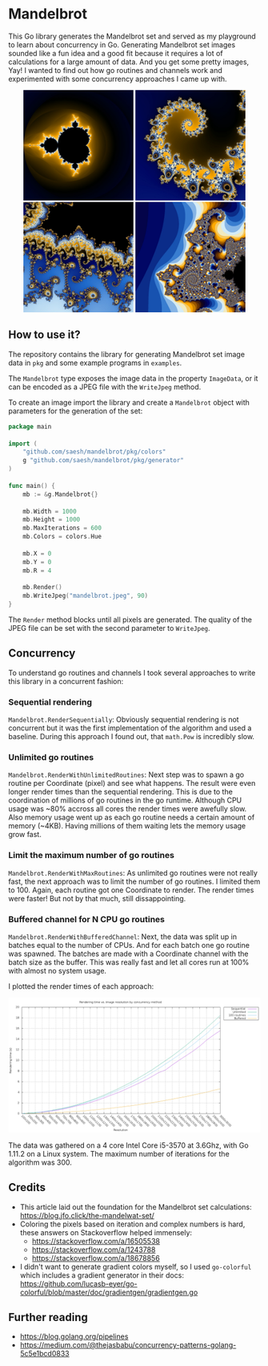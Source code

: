 # Mandelbrot

This Go library generates the Mandelbrot set and served as my playground to learn about concurrency in Go. Generating Mandelbrot set images sounded like a fun idea and a good fit because it requires a lot of calculations for a large amount of data. And you get some pretty images, Yay!
I wanted to find out how go routines and channels work and experimented with some concurrency approaches I came up with.

<p align="center">
    <img src="/assets/image01.jpeg" width="220">
    <img src="/assets/image02.jpeg" width="220">
    <img src="/assets/image03.jpeg" width="220">
    <img src="/assets/image04.jpeg" width="220">
</p>

## How to use it?

The repository contains the library for generating Mandelbrot set image data in `pkg` and some example programs in `examples`.

The `Mandelbrot` type exposes the image data in the property `ImageData`, or it can be encoded as a JPEG file with the `WriteJpeg` method.

To create an image import the library and create a `Mandelbrot` object with parameters for the generation of the set:

```go
package main

import (
	"github.com/saesh/mandelbrot/pkg/colors"
	g "github.com/saesh/mandelbrot/pkg/generator"
)

func main() {
    mb := &g.Mandelbrot{}

    mb.Width = 1000
    mb.Height = 1000
    mb.MaxIterations = 600
    mb.Colors = colors.Hue

    mb.X = 0
    mb.Y = 0
    mb.R = 4

    mb.Render()
    mb.WriteJpeg("mandelbrot.jpeg", 90)
}
```

The `Render` method blocks until all pixels are generated. The quality of the JPEG file can be set with the second parameter to `WriteJpeg`.

## Concurrency

To understand go routines and channels I took several approaches to write this library in a concurrent fashion:

### Sequential rendering

`Mandelbrot.RenderSequentially`: Obviously sequential rendering is not concurrent but it was the first implementation of the algorithm and used a baseline. During this approach I found out, that `math.Pow` is incredibly
slow.

### Unlimited go routines

`Mandelbrot.RenderWithUnlimitedRoutines`: Next step was to spawn a go routine per Coordinate (pixel) and see what happens. The result were even longer render times than the sequential rendering. This is due to the coordination of millions of go routines in the go runtime. Although CPU usage was ~80% accross all cores the render times were awefully slow. Also memory usage went up as each go routine needs a certain amount of memory (~4KB). Having millions of them waiting lets the memory usage grow fast.

### Limit the maximum number of go routines

`Mandelbrot.RenderWithMaxRoutines`: As unlimited go routines were not really fast, the next approach was to limit the number of go routines. I limited them to 100. Again, each routine got one Coordinate to render. The render times were faster! But not by that much, still dissappointing.

### Buffered channel for N CPU go routines

`Mandelbrot.RenderWithBufferedChannel`: Next, the data was split up in batches equal to the number of CPUs. And for each batch one go routine was spawned. The batches are made with a Coordinate channel with the batch size as the buffer. This was really fast and let all cores run at 100% with almost no system usage.

I plotted the render times of each approach:

<p align="center">
    <img src="/assets/rendering-times-chart.png">
</p>

The data was gathered on a 4 core Intel Core i5-3570 at 3.6Ghz, with Go 1.11.2 on a Linux system. The maximum number of iterations for the algorithm was 300.

## Credits

   - This article laid out the foundation for the Mandelbrot set calculations: https://blog.jfo.click/the-mandelwat-set/
   - Coloring the pixels based on iteration and complex numbers is hard, these answers on Stackoverflow helped immensely:
      - https://stackoverflow.com/a/16505538 
      - https://stackoverflow.com/a/1243788
      - https://stackoverflow.com/a/18678856
   - I didn't want to generate gradient colors myself, so I used `go-colorful` which includes a gradient generator in their docs: https://github.com/lucasb-eyer/go-colorful/blob/master/doc/gradientgen/gradientgen.go

## Further reading

   - https://blog.golang.org/pipelines
   - https://medium.com/@thejasbabu/concurrency-patterns-golang-5c5e1bcd0833
